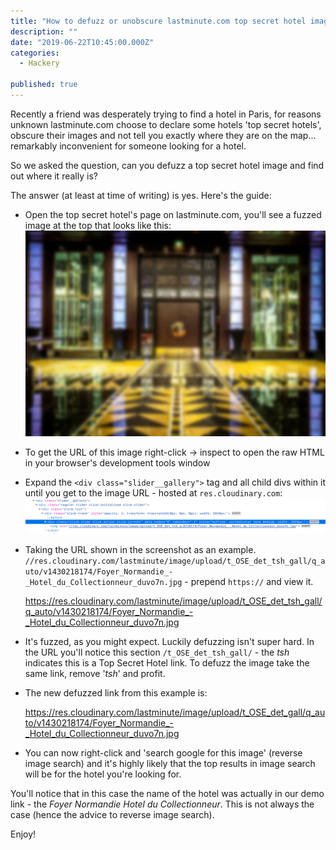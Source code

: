 ```yaml
---
title: "How to defuzz or unobscure lastminute.com top secret hotel images"
description: ""
date: "2019-06-22T10:45:00.000Z"
categories: 
  - Hackery

published: true
---
```


Recently a friend was desperately trying to find a hotel in Paris, for reasons unknown lastminute.com choose to declare some hotels 'top secret hotels', obscure their images and not tell you exactly where they are on the map... remarkably inconvenient for someone looking for a hotel.

So we asked the question, can you defuzz a top secret hotel image and find out where it really is?

The answer (at least at time of writing) is yes. Here's the guide:

  - Open the top secret hotel's page on lastminute.com, you'll see a fuzzed image at the top that looks like this: ![Fuzzed lastminute image](./lastminute-fuzzed.jpg)
  
  - To get the URL of this image right-click -> inspect to open the raw HTML in your browser's development tools window
  
  - Expand the `<div class="slider__gallery">` tag and all child divs within it until you get to the image URL - hosted at `res.cloudinary.com`:
  ![HTML to show image url](./lastminute-html-for-fuzzed.png)
  
  - Taking the URL shown in the screenshot as an example. `//res.cloudinary.com/lastminute/image/upload/t_OSE_det_tsh_gall/q_auto/v1430218174/Foyer_Normandie_-_Hotel_du_Collectionneur_duvo7n.jpg` - prepend `https://` and view it. 
  
     https://res.cloudinary.com/lastminute/image/upload/t_OSE_det_tsh_gall/q_auto/v1430218174/Foyer_Normandie_-_Hotel_du_Collectionneur_duvo7n.jpg
  
  - It's fuzzed, as you might expect. Luckily defuzzing isn't super hard. In the URL you'll notice this section `/t_OSE_det_tsh_gall/` - the _tsh_ indicates this is a Top Secret Hotel link. To defuzz the image take the same link, remove '_tsh_' and profit. 
  
  - The new defuzzed link from this example is: 
  
     https://res.cloudinary.com/lastminute/image/upload/t_OSE_det_gall/q_auto/v1430218174/Foyer_Normandie_-_Hotel_du_Collectionneur_duvo7n.jpg
  
  - You can now right-click and 'search google for this image' (reverse image search) and it's highly likely that the top results in image search will be for the hotel you're looking for.
  
You'll notice that in this case the name of the hotel was actually in our demo link - the _Foyer Normandie Hotel du Collectionneur_. This is not always the case (hence the advice to reverse image search).

Enjoy!